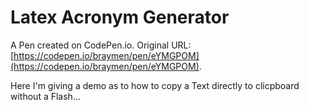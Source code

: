 # Latex Acronym Generator

A Pen created on CodePen.io. Original URL: [https://codepen.io/braymen/pen/eYMGPOM](https://codepen.io/braymen/pen/eYMGPOM).

Here I'm giving a  demo as to how to copy a Text directly to clicpboard without a Flash...